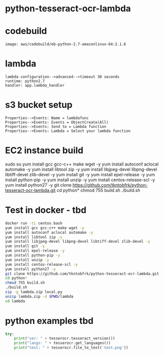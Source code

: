 # python-tesseract-ocr-lambda


# codebuild
````text
image: aws/codebuild/eb-python-2.7-amazonlinux-64:2.1.6
````

# lambda
````text
lambda configuration-->advanced-->timeout 30 seconds
runtime: python2.7
handler: app.lambda_handler
````

# s3 bucket setup
````text
Properties-->Events: Name = lambdafunc
Properties-->Events: Events = ObjectCreate(All)
Properties-->Events: Send to = Lambda function
Properties-->Events: Lambda = Select your lambda function
````

# EC2 instance build
sudo su
yum install gcc gcc-c++ make wget -y
yum install autoconf aclocal automake -y
yum install libtool zip -y
yum install libjpeg-devel libpng-devel libtiff-devel zlib-devel -y
yum install git -y
yum install epel-release -y
yum install python-pip -y
yum install unzip -y
yum install centos-release-scl -y
yum install python27 -y
git clone https://github.com/tkntobfrk/python-tesseract-ocr-lambda.git
cd python*
chmod 755 build.sh
./build.sh

# Test in docker - tbd
````bash
docker run -ti centos bash
yum install gcc gcc-c++ make wget -y
yum install autoconf aclocal automake -y
yum install libtool zip -y
yum install libjpeg-devel libpng-devel libtiff-devel zlib-devel -y
yum install git -y
yum install epel-release -y
yum install python-pip -y
yum install unzip -y
yum install centos-release-scl -y
yum install python27 -y
git clone https://github.com/tkntobfrk/python-tesseract-ocr-lambda.git
cd python*
chmod 755 build.sh
./build.sh
zip -g lambda.zip local.py
unzip lambda.zip -d $PWD/lambda
cd lambda
````

# python examples tbd
````python
try:
    print("ver: " + tesserocr.tesseract_version())
    print("langs: " + tesserocr.get_languages())
    print("test: " + tesserocr.file_to_text('test.png'))
````    
